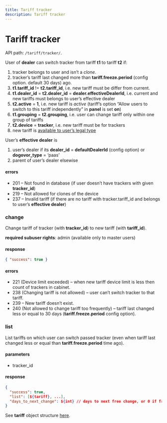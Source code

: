 ```yaml
---
title: Tariff tracker
description: Tariff tracker
---
```


# Tariff tracker

API path: `/tariff/tracker/`.

User of **dealer** can switch tracker from tariff **t1** to tariff **t2** if:

1.  tracker belongs to user and isn’t a _clone_.
2.  tracker’s tariff last changed more than **tariff.freeze.period** (config option. default 30 days) ago.
3.  **t1.tariff_id** != **t2.tariff_id**, i.e. new tariff must be differ from current.
4.  **t1.dealer_id** = **t2.dealer_id** = **dealer.effectiveDealerId**, i.e. current and new tariffs must belongs to user’s effective dealer
5.  **t2.active** = **1**, i.e. new tariff is _active_ (tariff’s option “Allow users to switch to this tariff independently” in **panel** is set **on**)
6.  **t1.grouping** = **t2.grouping**, i.e. user can change tariff only within one group of tariffs
7.  **t2.device** = **tracker**, i.e. new tariff must be for trackers
8.  new tariff is [available to user’s legal type](./index.md#tariff)

User’s **effective dealer** is

1.  user’s dealer if its **dealer_id** = **defaultDealerId** (config option) or **dogovor_type** = ‘paas’
2.  parent of user’s dealer elsewise

#### errors

*   201 – Not found in database (if user doesn’t have trackers with given **tracker_id**)
*   219 – Not allowed for clones of the device
*   237 – Invalid tariff (if there are no tariff with tracker.tariff_id and belongs to user’s **effective dealer**)

### change

Change tariff of tracker (with **tracker_id**) to new tariff (with **tariff_id**).

**required subuser rights**: admin (available only to master users)

#### response

```json
{ "success": true }
```

#### errors

*   221 (Device limit exceeded) – when new tariff device limit is less then count of trackers in cabinet.
*   238 (Changing tariff is not allowed) – user can’t switch tracker to that tariff.
*   239 – New tariff doesn’t exist.
*   240 (Not allowed to change tariff too frequently) – tariff last changed less or equal to 30 days (**tariff.freeze.period** config option).


### list

List tariffs on which user can switch passed tracker (even when tariff last changed less or equal than **tariff.freeze.period** time ago).

#### parameters

*   tracker_id

#### response

```json
{
  "success": true,
  "list": [${tariff}, ...],
  "days_to_next_change": ${int} // days to next free change, or 0 if free change available.
}
```

See **tariff** object structure [here](./index.md#tariff).

